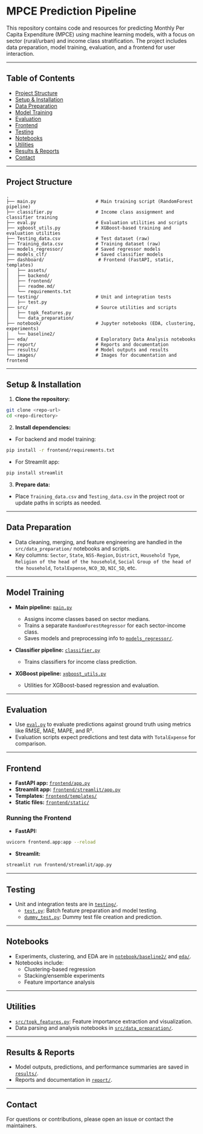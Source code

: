 # MPCE Prediction Pipeline

This repository contains code and resources for predicting Monthly Per Capita Expenditure (MPCE) using machine learning models, with a focus on sector (rural/urban) and income class stratification. The project includes data preparation, model training, evaluation, and a frontend for user interaction.

---

## Table of Contents

- [Project Structure](#project-structure)
- [Setup & Installation](#setup--installation)
- [Data Preparation](#data-preparation)
- [Model Training](#model-training)
- [Evaluation](#evaluation)
- [Frontend](#frontend)
- [Testing](#testing)
- [Notebooks](#notebooks)
- [Utilities](#utilities)
- [Results & Reports](#results--reports)
- [Contact](#contact)

---

## Project Structure
```
.
├── main.py                      # Main training script (RandomForest pipeline)
├── classifier.py                # Income class assignment and classifier training
├── eval.py                      # Evaluation utilities and scripts
├── xgboost_utils.py             # XGBoost-based training and evaluation utilities
├── Testing_data.csv             # Test dataset (raw)
├── Training_data.csv            # Training dataset (raw)
├── models_regressor/            # Saved regressor models
├── models_clf/                  # Saved classifier models
├── dashboard/                    # Frontend (FastAPI, static, templates)
│   ├── assets/
│   ├── backend/
│   ├── frontend/
│   ├── readme.md/
│   └── requirements.txt
├── testing/                     # Unit and integration tests
│   ├── test.py
├── src/                         # Source utilities and scripts
│   ├── topk_features.py
│   └── data_preparation/
├── notebook/                    # Jupyter notebooks (EDA, clustering, experiments)
│   └── baseline2/
├── eda/                         # Exploratory Data Analysis notebooks
├── report/                      # Reports and documentation
├── results/                     # Model outputs and results
└── images/                      # Images for documentation and frontend
```

---

## Setup & Installation

1. **Clone the repository:**
```sh
git clone <repo-url>
cd <repo-directory>
```

2. **Install dependencies:**
- For backend and model training:
```sh
pip install -r frontend/requirements.txt
```
- For Streamlit app:
```sh
pip install streamlit
```

3. **Prepare data:**
- Place `Training_data.csv` and `Testing_data.csv` in the project root or update paths in scripts as needed.

---

## Data Preparation
- Data cleaning, merging, and feature engineering are handled in the `src/data_preparation/` notebooks and scripts.
- Key columns: `Sector`, `State`, `NSS-Region`, `District`, `Household Type`, `Religion of the head of the household`, `Social Group of the head of the household`, `TotalExpense`, `NCO_3D`, `NIC_5D`, etc.

---

## Model Training

- **Main pipeline:** [`main.py`](main.py)
  - Assigns income classes based on sector medians.
  - Trains a separate `RandomForestRegressor` for each sector-income class.
  - Saves models and preprocessing info to [`models_regressor/`](models_regressor/).

- **Classifier pipeline:** [`classifier.py`](classifier.py)
  - Trains classifiers for income class prediction.

- **XGBoost pipeline:** [`xgboost_utils.py`](xgboost_utils.py)
  - Utilities for XGBoost-based regression and evaluation.

---

## Evaluation

- Use [`eval.py`](eval.py) to evaluate predictions against ground truth using metrics like RMSE, MAE, MAPE, and R².
- Evaluation scripts expect predictions and test data with `TotalExpense` for comparison.

---

## Frontend

- **FastAPI app:** [`frontend/app.py`](frontend/app.py)
- **Streamlit app:** [`frontend/streamlit/app.py`](frontend/streamlit/app.py)
- **Templates:** [`frontend/templates/`](frontend/templates/)
- **Static files:** [`frontend/static/`](frontend/static/)

### Running the Frontend
- **FastAPI:**
```sh
uvicorn frontend.app:app --reload
```
- **Streamlit:**
```sh
streamlit run frontend/streamlit/app.py
```

---

## Testing
- Unit and integration tests are in [`testing/`](testing/).
  - [`test.py`](testing/test.py): Batch feature preparation and model testing.
  - [`dummy_test.py`](testing/dummy_test.py): Dummy test file creation and prediction.

---

## Notebooks
- Experiments, clustering, and EDA are in [`notebook/baseline2/`](notebook/baseline2/) and [`eda/`](eda/).
- Notebooks include:
  - Clustering-based regression
  - Stacking/ensemble experiments
  - Feature importance analysis

---

## Utilities
- [`src/topk_features.py`](src/topk_features.py): Feature importance extraction and visualization.
- Data parsing and analysis notebooks in [`src/data_preparation/`](src/data_preparation/).

---

## Results & Reports
- Model outputs, predictions, and performance summaries are saved in [`results/`](results/).
- Reports and documentation in [`report/`](report/).

---

## Contact
For questions or contributions, please open an issue or contact the maintainers.
